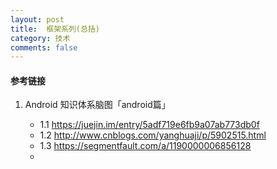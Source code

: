 ```yaml
---
layout: post
title:  框架系列(总括)
category: 技术
comments: false
---
```

 
 
#### 参考链接
 1. Android 知识体系脑图「android篇」
 
 	* 1.1 <https://juejin.im/entry/5adf719e6fb9a07ab773db0f> 
 	* 1.2 <http://www.cnblogs.com/yanghuaji/p/5902515.html>
 	* 1.3 <https://segmentfault.com/a/1190000006856128>
 	* 

 

 
 
 
 
 
 
 
 
 
 
 
 
 
 
 
 
 
 
 
 
 
 
 
 